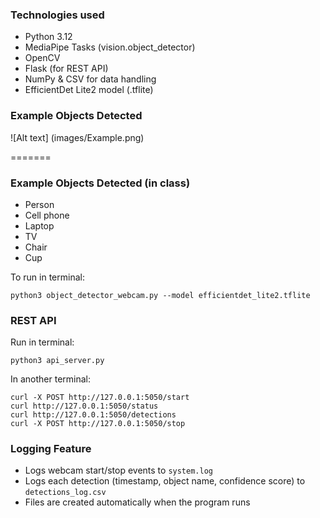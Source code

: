  ### Technologies used

- Python 3.12
- MediaPipe Tasks (vision.object_detector)
- OpenCV
- Flask (for REST API)
- NumPy & CSV for data handling
- EfficientDet Lite2 model (.tflite)


### Example Objects Detected
![Alt text] (images/Example.png)

=======
### Example Objects Detected (in class)
- Person 
- Cell phone 
- Laptop
- TV
- Chair 
- Cup

To run in terminal:
```
python3 object_detector_webcam.py --model efficientdet_lite2.tflite
```
### REST API

Run in terminal:
```
python3 api_server.py
```
 In another terminal:

```
curl -X POST http://127.0.0.1:5050/start
curl http://127.0.0.1:5050/status
curl http://127.0.0.1:5050/detections
curl -X POST http://127.0.0.1:5050/stop
```

### Logging Feature
- Logs webcam start/stop events to `system.log`
- Logs each detection (timestamp, object name, confidence score) to `detections_log.csv`
- Files are created automatically when the program runs
